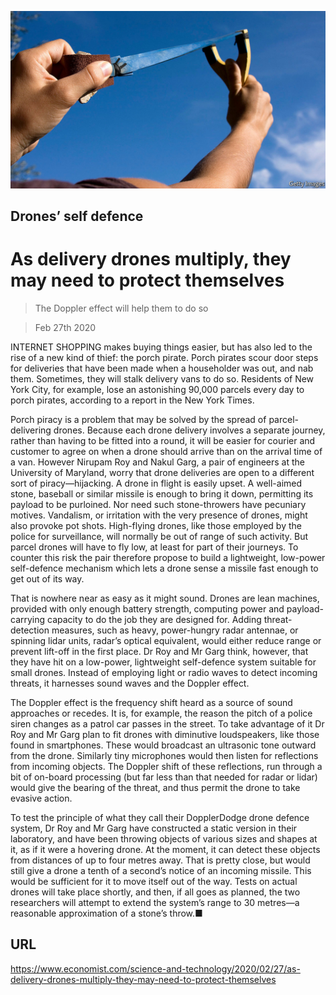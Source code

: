![](./images/20200229_STP501.jpg)

## Drones’ self defence

# As delivery drones multiply, they may need to protect themselves

> The Doppler effect will help them to do so

> Feb 27th 2020

INTERNET SHOPPING makes buying things easier, but has also led to the rise of a new kind of thief: the porch pirate. Porch pirates scour door steps for deliveries that have been made when a householder was out, and nab them. Sometimes, they will stalk delivery vans to do so. Residents of New York City, for example, lose an astonishing 90,000 parcels every day to porch pirates, according to a report in the New York Times.

Porch piracy is a problem that may be solved by the spread of parcel-delivering drones. Because each drone delivery involves a separate journey, rather than having to be fitted into a round, it will be easier for courier and customer to agree on when a drone should arrive than on the arrival time of a van. However Nirupam Roy and Nakul Garg, a pair of engineers at the University of Maryland, worry that drone deliveries are open to a different sort of piracy—hijacking. A drone in flight is easily upset. A well-aimed stone, baseball or similar missile is enough to bring it down, permitting its payload to be purloined. Nor need such stone-throwers have pecuniary motives. Vandalism, or irritation with the very presence of drones, might also provoke pot shots. High-flying drones, like those employed by the police for surveillance, will normally be out of range of such activity. But parcel drones will have to fly low, at least for part of their journeys. To counter this risk the pair therefore propose to build a lightweight, low-power self-defence mechanism which lets a drone sense a missile fast enough to get out of its way.

That is nowhere near as easy as it might sound. Drones are lean machines, provided with only enough battery strength, computing power and payload-carrying capacity to do the job they are designed for. Adding threat-detection measures, such as heavy, power-hungry radar antennae, or spinning lidar units, radar’s optical equivalent, would either reduce range or prevent lift-off in the first place. Dr Roy and Mr Garg think, however, that they have hit on a low-power, lightweight self-defence system suitable for small drones. Instead of employing light or radio waves to detect incoming threats, it harnesses sound waves and the Doppler effect.

The Doppler effect is the frequency shift heard as a source of sound approaches or recedes. It is, for example, the reason the pitch of a police siren changes as a patrol car passes in the street. To take advantage of it Dr Roy and Mr Garg plan to fit drones with diminutive loudspeakers, like those found in smartphones. These would broadcast an ultrasonic tone outward from the drone. Similarly tiny microphones would then listen for reflections from incoming objects. The Doppler shift of these reflections, run through a bit of on-board processing (but far less than that needed for radar or lidar) would give the bearing of the threat, and thus permit the drone to take evasive action.

To test the principle of what they call their DopplerDodge drone defence system, Dr Roy and Mr Garg have constructed a static version in their laboratory, and have been throwing objects of various sizes and shapes at it, as if it were a hovering drone. At the moment, it can detect these objects from distances of up to four metres away. That is pretty close, but would still give a drone a tenth of a second’s notice of an incoming missile. This would be sufficient for it to move itself out of the way. Tests on actual drones will take place shortly, and then, if all goes as planned, the two researchers will attempt to extend the system’s range to 30 metres—a reasonable approximation of a stone’s throw.■

## URL

https://www.economist.com/science-and-technology/2020/02/27/as-delivery-drones-multiply-they-may-need-to-protect-themselves
